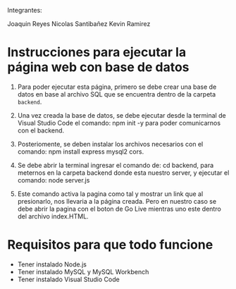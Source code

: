 Integrantes:

Joaquin Reyes
Nicolas Santibañez
Kevin Ramirez

# Instrucciones para ejecutar la página web con base de datos

1. Para poder ejecutar esta página, primero se debe crear una base de datos en base al archivo SQL que se encuentra dentro de la carpeta `backend`.

2. Una vez creada la base de datos, se debe ejecutar desde la terminal de Visual Studio Code el comando: npm init -y
para poder comunicarnos con el backend.

3. Posteriomente, se deben instalar los archivos necesarios con el comando: npm install express mysql2 cors.

4. Se debe abrir la terminal ingresar el comando de: cd backend, para meternos en la carpeta backend donde esta nuestro server, y ejecutar el comando: node server.js

5. Este comando activa la pagina como tal y mostrar un link que al presionarlo, nos llevaria a la página creada. Pero en nuestro caso se debe abrir la pagina con el boton de Go Live mientras uno este dentro del archivo index.HTML.

# Requisitos para que todo funcione

- Tener instalado Node.js
- Tener instalado MySQL y MySQL Workbench
- Tener instalado Visual Studio Code